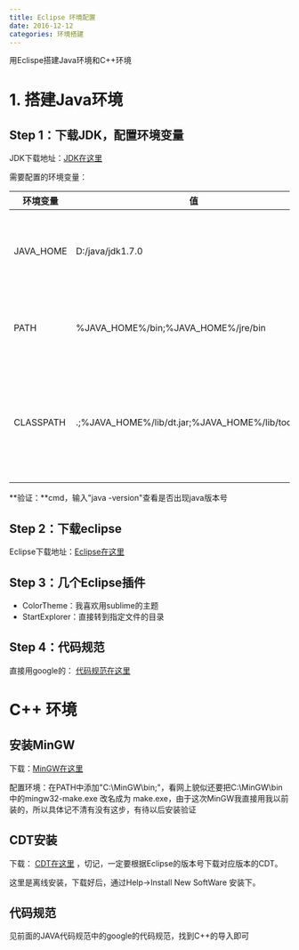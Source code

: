 ```yaml
---
title: Eclipse 环境配置
date: 2016-12-12
categories: 环境搭建
---
```


用Eclispe搭建Java环境和C++环境

# 1. 搭建Java环境

## Step 1：下载JDK，配置环境变量

JDK下载地址：[JDK在这里](http://www.oracle.com/technetwork/cn/java/javase/downloads/index-jsp-138363-zhs.html)

需要配置的环境变量：


环境变量 | 值 | 意义
-------- | -- | ----
JAVA_HOME | D:/java/jdk1.7.0 | JDK安装路径，此路径下包括lib，bin,jre等文件夹
PATH | %JAVA_HOME%/bin;%JAVA_HOME%/jre/bin | Path使得系统可以在任何路径下识别java命令
CLASSPATH | .;%JAVA_HOME%/lib/dt.jar;%JAVA_HOME%/lib/tools.jar | 为java加载类(class or lib)路径，只有类在classpath中，java命令才能识别


**验证：**cmd，输入"java -version"查看是否出现java版本号

## Step 2：下载eclipse

Eclipse下载地址：[Eclipse在这里](https://eclipse.org/)

## Step 3：几个Eclipse插件
- ColorTheme：我喜欢用sublime的主题
- StartExplorer：直接转到指定文件的目录

## Step 4：代码规范
直接用google的： [代码规范在这里](https://github.com/google/styleguide)

# C++ 环境

## 安装MinGW
下载：[MinGW在这里](http://www.mingw.org/)

配置环境：在PATH中添加"C:\MinGW\bin;"，看网上貌似还要把C:\MinGW\bin中的mingw32-make.exe 改名成为 make.exe，由于这次MinGW我直接用我以前装的，所以具体记不清有没有这步，有待以后安装验证

## CDT安装
下载： [CDT在这里](http://www.eclipse.org/cdt/downloads.php) ，切记，一定要根据Eclipse的版本号下载对应版本的CDT。

这里是离线安装，下载好后，通过Help->Install New SoftWare 安装下。

## 代码规范
见前面的JAVA代码规范中的google的代码规范，找到C++的导入即可


